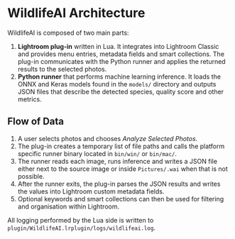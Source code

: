 # WildlifeAI Architecture

WildlifeAI is composed of two main parts:

1. **Lightroom plug-in** written in Lua. It integrates into Lightroom Classic and
   provides menu entries, metadata fields and smart collections. The plug-in
   communicates with the Python runner and applies the returned results to the
   selected photos.
2. **Python runner** that performs machine learning inference. It loads the ONNX
   and Keras models found in the `models/` directory and outputs JSON files that
   describe the detected species, quality score and other metrics.

## Flow of Data

1. A user selects photos and chooses *Analyze Selected Photos*.
2. The plug-in creates a temporary list of file paths and calls the platform
   specific runner binary located in `bin/win/` or `bin/mac/`.
3. The runner reads each image, runs inference and writes a JSON file either next
   to the source image or inside `Pictures/.wai` when that is not possible.
4. After the runner exits, the plug-in parses the JSON results and writes the
   values into Lightroom custom metadata fields.
5. Optional keywords and smart collections can then be used for filtering and
   organisation within Lightroom.

All logging performed by the Lua side is written to `plugin/WildlifeAI.lrplugin/logs/wildlifeai.log`.
